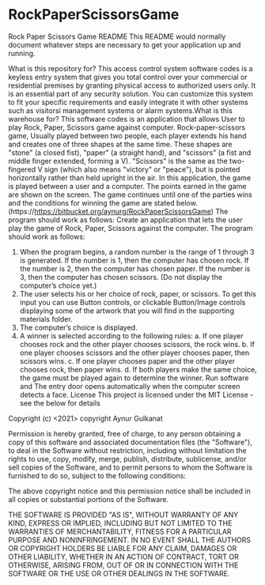 # RockPaperScissorsGame
Rock Paper Scissors Game
README
This README would normally document whatever steps are necessary to get your application up and running.

What is this repository for?
This access control system software codes is a keyless entry system that gives you total control over your commercial or residential premises by granting physical access to authorized users only. It is an essential part of any security solution. You can customize this system to fit your specific requirements and easily integrate it with other systems such as visitorsí management systems or alarm systems.What is this warehouse for? This software codes is an application that allows User to play Rock, Paper, Scissors game against computer. Rock-paper-scissors game, Usually played between two people, each player extends his hand and creates one of three shapes at the same time. These shapes are "stone" (a closed fist), "paper" (a straight hand), and "scissors" (a fist and middle finger extended, forming a V). "Scissors" is the same as the two-fingered V sign (which also means "victory" or "peace"), but is pointed horizontally rather than held upright in the air. 
In this application, the game is played between a user and a computer. The points earned in the game are shown on the screen. The game continues until one of the parties wins and the conditions for winning the game are stated below.
(https://https://bitbucket.org/aynurg/RockPaperScissorsGame)
The program should work as follows:
Create an application that lets the user play the game of Rock, Paper, Scissors against the computer. The program should work as follows:
1. When the program begins, a random number is the range of 1 through 3 is generated. If the number is 1, then the computer has chosen rock. If the number is 2, then the computer has chosen paper. If the number is 3, then the computer has chosen scissors. (Do not display the computer’s choice yet.)
2. The user selects his or her choice of rock, paper, or scissors. To get this input you can use Button controls, or clickable Button/Image controls displaying some of the artwork that you will find in the supporting materials folder.
3. The computer’s choice is displayed.
4. A winner is selected according to the following rules:
a. If one player chooses rock and the other player chooses scissors, the rock wins.
b. If one player chooses scissors and the other player chooses paper, then scissors wins.
c. If one player chooses paper and the other player chooses rock, then paper wins.
d. If both players make the same choice, the game must be played again to determine the winner.
Run software and The entry door opens automatically when the computer screen detects a face.
License This project is licensed under the MIT License - see the below for details

Copyright (c) <2021> copyright Aynur Gulkanat

Permission is hereby granted, free of charge, to any person obtaining a copy of this software and associated documentation files (the "Software"), to deal in the Software without restriction, including without limitation the rights to use, copy, modify, merge, publish, distribute, sublicense, and/or sell copies of the Software, and to permit persons to whom the Software is furnished to do so, subject to the following conditions:

The above copyright notice and this permission notice shall be included in all copies or substantial portions of the Software.

THE SOFTWARE IS PROVIDED "AS IS", WITHOUT WARRANTY OF ANY KIND, EXPRESS OR IMPLIED, INCLUDING BUT NOT LIMITED TO THE WARRANTIES OF MERCHANTABILITY, FITNESS FOR A PARTICULAR PURPOSE AND NONINFRINGEMENT. IN NO EVENT SHALL THE AUTHORS OR COPYRIGHT HOLDERS BE LIABLE FOR ANY CLAIM, DAMAGES OR OTHER LIABILITY, WHETHER IN AN ACTION OF CONTRACT, TORT OR OTHERWISE, ARISING FROM, OUT OF OR IN CONNECTION WITH THE SOFTWARE OR THE USE OR OTHER DEALINGS IN THE SOFTWARE.